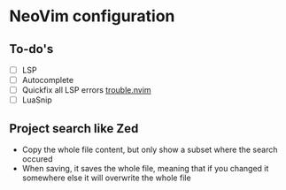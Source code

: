 # NeoVim configuration

## To-do's

- [ ] LSP
- [ ] Autocomplete
- [ ] Quickfix all LSP errors [trouble.nvim](https://github.com/folke/trouble.nvim)
- [ ] LuaSnip

## Project search like Zed
- Copy the whole file content, but only show a subset where the search occured
- When saving, it saves the whole file, meaning that if you changed it somewhere else it will overwrite the whole file
